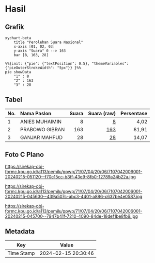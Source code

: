 # Hasil

## Grafik

```mermaid
xychart-beta
    title "Perolehan Suara Nasional"
    x-axis [01, 02, 03]
    y-axis "Suara" 0 --> 163
    bar [8, 163, 28]
```

```mermaid
%%{init: {"pie": {"textPosition": 0.5}, "themeVariables": {"pieOuterStrokeWidth": "5px"}} }%%
pie showData
    "1" : 8
    "2" : 163
    "3" : 28
```

## Tabel

| No. | Nama Paslon    | Suara | Suara (raw) | Persentase |
|:--- |:-------------- | -----:| -----------:| ----------:|
| 1   | ANIES MUHAIMIN | 8     | [8][p-1]    | 4,02       |
| 2   | PRABOWO GIBRAN | 163   | [163][p-2]  | 81,91      |
| 3   | GANJAR MAHFUD  | 28    | [28][p-3]   | 14,07      |


[p-1]: https://github.com/gigit-pemilu/pemilu-2024/blob/main/pilpres/hitung-suara/sub/71-sulawesi-utara/sub/07-minahasa-tenggara/sub/04-ratatotok/sub/2006-basaan-satu/sub/001-tps/sub/paslon-1.txt
[p-2]: https://github.com/gigit-pemilu/pemilu-2024/blob/main/pilpres/hitung-suara/sub/71-sulawesi-utara/sub/07-minahasa-tenggara/sub/04-ratatotok/sub/2006-basaan-satu/sub/001-tps/sub/paslon-2.txt
[p-3]: https://github.com/gigit-pemilu/pemilu-2024/blob/main/pilpres/hitung-suara/sub/71-sulawesi-utara/sub/07-minahasa-tenggara/sub/04-ratatotok/sub/2006-basaan-satu/sub/001-tps/sub/paslon-3.txt

## Foto C Plano

https://sirekap-obj-formc.kpu.go.id/a113/pemilu/ppwp/71/07/04/20/06/7107042006001-20240215-051120--f70c15cc-b3ff-43e9-8fb0-12789a24b22a.jpg

https://sirekap-obj-formc.kpu.go.id/a113/pemilu/ppwp/71/07/04/20/06/7107042006001-20240215-045630--439a507c-abc3-4401-a886-c637be4e0587.jpg

https://sirekap-obj-formc.kpu.go.id/a113/pemilu/ppwp/71/07/04/20/06/7107042006001-20240215-045700--7947b41f-7210-4090-84de-18def1be8fb9.jpg


## Metadata

| Key        | Value               |
| ---------- | ------------------- |
| Time Stamp | 2024-02-15 20:30:46 |



